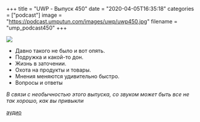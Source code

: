 +++
title = "UWP - Выпуск 450"
date = "2020-04-05T16:35:18"
categories = ["podcast"]
image = "https://podcast.umputun.com/images/uwp/uwp450.jpg"
filename = "ump_podcast450"
+++

![](https://podcast.umputun.com/images/uwp/uwp450.jpg)

- Давно такого не было и вот опять.
- Подружка и какой-то дон.
- Жизнь в заточении.
- Охота на продукты и товары.
- Мнения меняются удивительно быстро.
- Вопросы и ответы

*В связи с необычностью этого выпуска, со звуком может быть все не так хорошо, как вы привыкли*

[аудио](https://podcast.umputun.com/media/ump_podcast450.mp3)
<audio src="https://podcast.umputun.com/media/ump_podcast450.mp3" preload="none"></audio>
